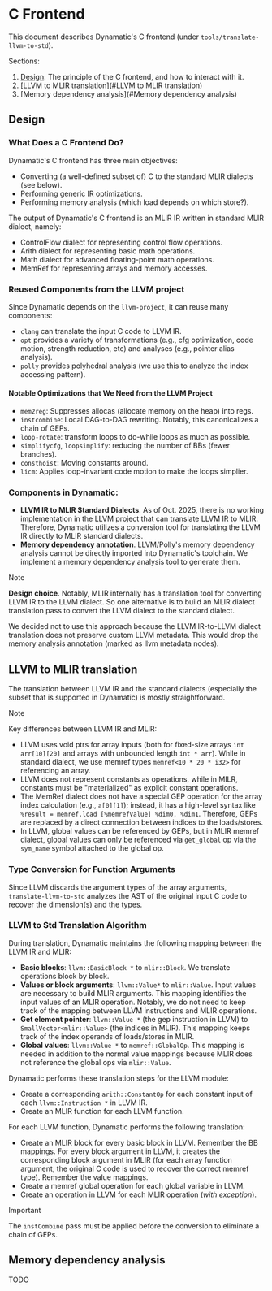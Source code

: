 # C Frontend

This document describes Dynamatic's C frontend (under `tools/translate-llvm-to-std`).

Sections:

1. [Design](#design): The principle of the C frontend, and how to interact with it.
2. [LLVM to MLIR translation](#LLVM to MLIR translation)
3. [Memory dependency analysis](#Memory dependency analysis)

## Design 

### What Does a C Frontend Do?

Dynamatic's C frontend has three main objectives:
- Converting (a well-defined subset of) C to the standard MLIR dialects (see below).
- Performing generic IR optimizations.
- Performing memory analysis (which load depends on which store?).

The output of Dynamatic's C frontend is an MLIR IR written in standard MLIR dialect, namely:
- ControlFlow dialect for representing control flow operations.
- Arith dialect for representing basic math operations.
- Math dialect for advanced floating-point math operations.
- MemRef for representing arrays and memory accesses.

### Reused Components from the LLVM project

Since Dynamatic depends on the `llvm-project`, it can reuse many components:
- `clang` can translate the input C code to LLVM IR.
- `opt` provides a variety of transformations (e.g., cfg optimization, code motion, strength reduction, etc) and analyses (e.g., pointer alias analysis).
- `polly` provides polyhedral analysis (we use this to analyze the index accessing pattern).

#### Notable Optimizations that We Need from the LLVM Project

- `mem2reg`: Suppresses allocas (allocate memory on the heap) into regs.
- `instcombine`: Local DAG-to-DAG rewriting. Notably, this canonicalizes a chain of GEPs.
- `loop-rotate`: transform loops to do-while loops as much as possible.
- `simplifycfg`, `loopsimplify`: reducing the number of BBs (fewer branches).
- `consthoist`: Moving constants around.
- `licm`: Applies loop-invariant code motion to make the loops simplier.

### Components in Dynamatic: 

- **LLVM IR to MLIR Standard Dialects**. As of Oct. 2025, there is no working implementation in the LLVM project that can translate LLVM IR to MLIR. Therefore, Dynamatic utilizes a conversion tool for translating the LLVM IR directly to MLIR standard dialects.
- **Memory dependency annotation**. LLVM/Polly's memory dependency analysis cannot be directly imported into Dynamatic's toolchain. We implement a memory dependency analysis tool to generate them.

> [!NOTE]
> **Design choice**. Notably, MLIR internally has a translation tool for converting LLVM IR to the LLVM dialect. So one alternative is to build an MLIR dialect translation pass to convert the LLVM dialect to the standard dialect.
> 
We decided not to use this approach because the LLVM IR-to-LLVM dialect translation does not preserve custom LLVM metadata. This would drop the memory analysis annotation (marked as llvm metadata nodes).

## LLVM to MLIR translation

The translation between LLVM IR and the standard dialects (especially the subset that is supported in Dynamatic) is mostly straightforward. 

> [!NOTE]
> Key differences between LLVM IR and MLIR:
> - LLVM uses void ptrs for array inputs (both for fixed-size arrays `int arr[10][20]` and arrays with unbounded length `int * arr`). While in standard dialect, we use memref types `memref<10 * 20 * i32>` for referencing an array.
> - LLVM does not represent constants as operations, while in MILR, constants must be "materialized" as explicit constant operations.
> - The MemRef dialect does not have a special GEP operation for the array index calculation (e.g., `a[0][1]`); instead, it has a high-level syntax like `%result = memref.load [%memrefValue] %dim0, %dim1`. Therefore, GEPs are replaced by a direct connection between indices to the loads/stores. 
> - In LLVM, global values can be referenced by GEPs, but in MLIR memref dialect, global values can only be referenced via `get_global` op via the `sym_name` symbol attached to the global op.

### Type Conversion for Function Arguments

Since LLVM discards the argument types of the array arguments, `translate-llvm-to-std` analyzes the AST of the original input C code to recover the dimension(s) and the types.

### LLVM to Std Translation Algorithm

During translation, Dynamatic maintains the following mapping between the LLVM
IR and MLIR:
- **Basic blocks**: `llvm::BasicBlock *` to `mlir::Block`. We translate operations block by block. 
- **Values or block arguments**: `llvm::Value*` to `mlir::Value`. Input values are necessary to build MLIR arguments. This mapping identifies the input values of an MLIR operation. Notably, we do not need to keep track of the mapping between LLVM instructions and MLIR operations.
- **Get element pointer**: `llvm::Value *` (the gep instruction in LLVM) to `SmallVector<mlir::Value>` (the indices in MLIR). This mapping keeps track of the index operands of loads/stores in MLIR.
- **Global values**: `llvm::Value *` to `memref::GlobalOp`. This mapping is needed in addition to the normal value mappings because MLIR does not reference the global ops via `mlir::Value`.

Dynamatic performs these translation steps for the LLVM module:

- Create a corresponding `arith::ConstantOp` for each constant input of each `llvm::Instruction *` in LLVM IR.
- Create an MLIR function for each LLVM function.

For each LLVM function, Dynamatic performs the following translation:

- Create an MLIR block for every basic block in LLVM. Remember the BB mappings. For every block argument in LLVM, it creates the corresponding block argument in MLIR (for each array function argument, the original C code is used to recover the correct memref type). Remember the value mappings.
- Create a memref global operation for each global variable in LLVM.
- Create an operation in LLVM for each MLIR operation (*with exception*).

> [!IMPORTANT]
> The `instCombine` pass must be applied before the conversion to eliminate a
> chain of GEPs.

## Memory dependency analysis

TODO

